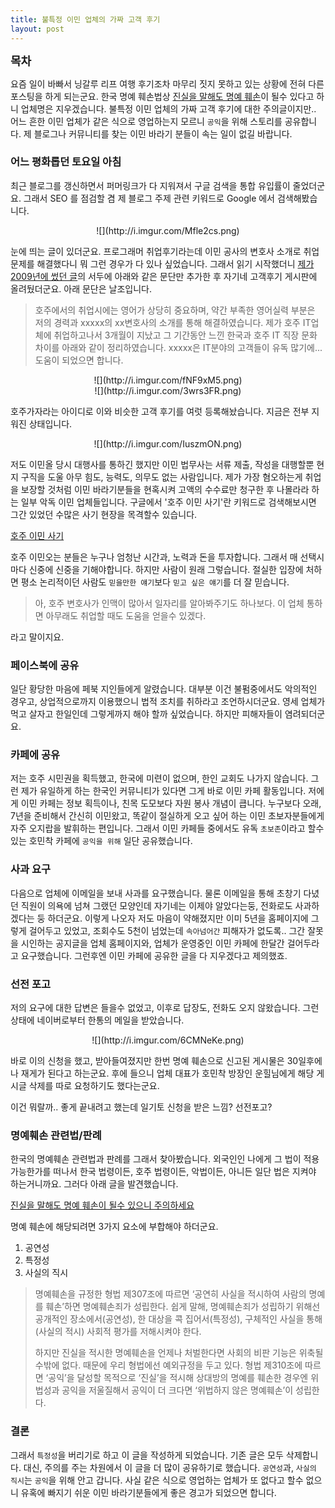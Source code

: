 ```yaml
---
title: 불특정 이민 업체의 가짜 고객 후기
layout: post
---
```

<div id="toc"><b><span style="font-size: large;">목차</span></b></br></div>

요즘 일이 바빠서 닝갈루 리프 여행 후기조차 마무리 짓지 못하고 있는 상황에 전혀 다른 포스팅을 하게 되는군요. 한국 명예 훼손법상 [진실을 말해도 명예 훼손](http://www.snunews.com/news/articleView.html?idxno=13920)이 될수 있다고 하니 업체명은 지우겠습니다. 불특정 이민 업체의 가짜 고객 후기에 대한 주의글이지만.. 어느 흔한 이민 업체가 같은 식으로 영업하는지 모르니 `공익`을 위해 스토리를 공유합니다. 제 블로그나 커뮤니티를 찾는 이민 바라기 분들이 속는 일이 없길 바랍니다. 

### 어느 평화롭던 토요일 아침

최근 블로그를 갱신하면서 퍼머링크가 다 지워져서 구글 검색을 통합 유입률이 줄었더군요. 그래서 SEO 를 점검할 겸 제 블로그 주제 관련 키워드로 Google 에서 검색해봤습니다. 

<center>![](http://i.imgur.com/Mfle2cs.png)</center>

눈에 띄는 글이 있더군요. 프로그래머 취업후기라는데 이민 공사의 변호사 소개로 취업 문제를 해결했다니 뭐 그런 경우가 다 있나 싶었습니다. 그래서 읽기 시작했더니 [제가 2009년에 썼던 글](http://blog.ahkim.com/australia-it-job.html)의 서두에 아래와 같은 문단만 추가한 후 자기네 고객후기 게시판에 올려뒀더군요. 아래 문단은 날조입니다.  

> 호주에서의 취업시에는 영어가 상당히 중요하며, 약간 부족한 영어실력 부분은 저의 경력과 xxxxx의 xx변호사의 소개를 통해 해결하였습니다. 제가 호주 IT업체에 취업하고나서 3개월이 지났고 그 기간동안 느낀 한국과 호주 IT 직장 문화 차이를 아래와 같이 정리하였습니다. xxxxx은 IT분야의 고객들이 유독 많기에... 도움이 되었으면 합니다. 

<center>![](http://i.imgur.com/fNF9xM5.png)</center>
<center>![](http://i.imgur.com/3wrs3FR.png)</center>

호주가자라는 아이디로 이와 비슷한 고객 후기를 여럿 등록해놨습니다. 지금은 전부 지워진 상태입니다. 

<center>![](http://i.imgur.com/IuszmON.png)</center>

저도 이민올 당시 대행사를 통하긴 했지만 이민 법무사는 서류 제출, 작성을 대행할뿐 현지 구직을 도울 아무 힘도, 능력도, 의무도 없는 사람입니다. 제가 가장 혐오하는게 취업을 보장할 것처럼 이민 바라기분들을 현혹시켜 고액의 수수료만 청구한 후 나몰라라 하는 일부 악독 이민 업체들입니다. 구글에서 '호주 이민 사기'란 키워드로 검색해보시면 그간 있었던 수많은 사기 현장을 목격할수 있습니다. 

[호주 이민 사기](https://www.google.com.au/search?q=%ED%98%B8%EC%A3%BC+%EC%9D%B4%EB%AF%BC+%EC%82%AC%EA%B8%B0&rlz=1C1CHFX_enAU656AU656&oq=%ED%98%B8%EC%A3%BC+%EC%9D%B4%EB%AF%BC+%EC%82%AC%EA%B8%B0&aqs=chrome..69i57j69i61j69i59l2j69i61l2.2772j0j7&sourceid=chrome&es_sm=93&ie=UTF-8)

호주 이민오는 분들은 누구나 엄청난 시간과, 노력과 돈을 투자합니다. 그래서 매 선택시마다 신중에 신중을 기해야합니다. 하지만 사람이 원래 그렇습니다. 절실한 입장에 처하면 평소 논리적이던 사람도 `믿을만한 얘기`보다 `믿고 싶은 얘기`를 더 잘 믿습니다. 

> 아, 호주 변호사가 인맥이 많아서 일자리를 알아봐주기도 하나보다. 이 업체 통하면 아무래도 취업할 때도 도움을 얻을수 있겠다.

라고 말이지요. 

### 페이스북에 공유

일단 황당한 마음에 페북 지인들에게 알렸습니다. 대부분 이건 불펌중에서도 악의적인 경우고, 상업적으로까지 이용했으니 법적 조치를 취하라고 조언하시더군요. 영세 업체가 먹고 살자고 한일인데 그렇게까지 해야 할까 싶었습니다. 하지만 피해자들이 염려되더군요. 

### 카페에 공유

저는 호주 시민권을 획득했고, 한국에 미련이 없으며, 한인 교회도 나가지 않습니다. 그런 제가 유일하게 하는 한국인 커뮤니티가 있다면 그게 바로 이민 카페 활동입니다. 저에게 이민 카페는 정보 획득이나, 친목 도모보다 자원 봉사 개념이 큽니다. 누구보다 오래, 7년을 준비해서 간신히 이민왔고, 똑같이 절실하게 오고 싶어 하는 이민 초보자분들에게 자주 오지랍을 발휘하는 편입니다. 그래서 이민 카페들 중에서도 유독 `초보존`이라고 할수 있는 호민착 카페에 `공익을 위해` 일단 공유했습니다. 

### 사과 요구

다음으로 업체에 이메일을 보내 사과를 요구했습니다. 물론 이메일을 통해 초창기 다녔던 직원이 의욕에 넘쳐 그랬던 모양인데 자기네는 이제야 알았다는둥, 전화로도 사과하겠다는 둥 하더군요. 이렇게 나오자 저도 마음이 약해졌지만 이미 5년을 홈페이지에 그렇게 걸어두고 있었고, 조회수도 5천이 넘었는데 `속아넘어간` 피해자가 없도록.. 그간 잘못을 시인하는 공지글을 업체 홈페이지와, 업체가 운영중인 이민 카페에 한달간 걸어두라고 요구했습니다. 그런후엔 이민 카페에 공유한 글을 다 지우겠다고 제의했죠. 

### 선전 포고

저의 요구에 대한 답변은 들을수 없었고, 이후로 답장도, 전화도 오지 않왔습니다. 그런 상태에 네이버로부터 한통의 메일을 받았습니다. 

<center>![](http://i.imgur.com/6CMNeKe.png)</center>

바로 이의 신청을 했고, 받아들여졌지만 한번 명예 훼손으로 신고된 게시물은 30일후에나 재게가 된다고 하는군요. 후에 들으니 업체 대표가 호민착 방장인 운힐님에게 해당 게시글 삭제를 따로 요청하기도 했다는군요.

이건 뭐랄까.. 좋게 끝내려고 했는데 일기토 신청을 받은 느낌? 선전포고?  

### 명예훼손 관련법/판례

한국의 명예훼손 관련법과 판례를 그래서 찾아봤습니다. 외국인인 나에게 그 법이 적용가능한가를 떠나서 한국 법령이든, 호주 법령이든, 악법이든, 아니든 일단 법은 지켜야 하는거니까요. 그러다 아래 글을 발견했습니다. 

[진실을 말해도 명예 훼손이 될수 있으니 주의하세요](http://www.snunews.com/news/articleView.html?idxno=13920) 

명예 훼손에 해당되려면 3가지 요소에 부합해야 하더군요. 

1. 공연성
2. 특정성
3. 사실의 직시

> 명예훼손을 규정한 형법 제307조에 따르면 ‘공연히 사실을 적시하여 사람의 명예를 훼손’하면 명예훼손죄가 성립한다. 쉽게 말해, 명예훼손죄가 성립하기 위해선 공개적인 장소에서(공연성), 한 대상을 콕 집어서(특정성), 구체적인 사실을 통해(사실의 적시) 사회적 평가를 저해시켜야 한다. 
> 
> 하지만 진실을 적시한 명예훼손을 언제나 처벌한다면 사회의 비판 기능은 위축될 수밖에 없다. 때문에 우리 형법에선 예외규정을 두고 있다. 형법 제310조에 따르면 ‘공익’을 달성할 목적으로 ‘진실’을 적시해 상대방의 명예를 훼손한 경우엔 위법성과 공익을 저울질해서 공익이 더 크다면 ‘위법하지 않은 명예훼손’이 성립한다.

### 결론 

그래서 `특정성`을 버리기로 하고 이 글을 작성하게 되었습니다. 기존 글은 모두 삭제합니다. 대신, 주의를 주는 차원에서 이 글을 더 많이 공유하기로 했습니다. `공연성`과, `사실의 직시`는 `공익`을 위해 안고 갑니다. 사실 같은 식으로 영업하는 업체가 또 없다고 할수 없으니 유혹에 빠지기 쉬운 이민 바라기분들에게 좋은 경고가 되었으면 합니다. 
